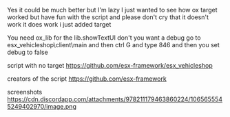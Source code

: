Yes it could be much better but I'm lazy I just wanted to see how ox target worked but have fun with the script and please don't cry that it doesn't work it does work
i just added target

You need ox_lib
for the lib.showTextUI
don't you want a debug go to esx_vehicleshop\client\main and then ctrl G and type 846 and then you set debug to false


script with no target
https://github.com/esx-framework/esx_vehicleshop


creators of the script
https://github.com/esx-framework

screenshots
https://cdn.discordapp.com/attachments/978211179463860224/1065655545249402970/image.png

